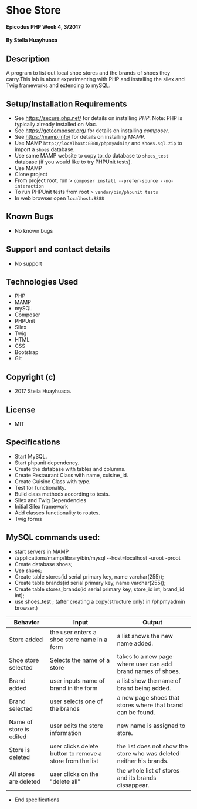 # Shoe Store

#### Epicodus PHP Week 4, 3/2017

#### By Stella Huayhuaca

## Description

A program to list out local shoe stores and the brands of shoes they carry.This lab is about experimenting with PHP and installing the silex and Twig frameworks and extending to mySQL.

## Setup/Installation Requirements
* See https://secure.php.net/ for details on installing _PHP_.  Note: PHP is typically already installed on Mac.
* See https://getcomposer.org/ for details on installing _composer_.
* See https://mamp.info/ for details on installing _MAMP_.
* Use MAMP `http://localhost:8888/phpmyadmin/` and `shoes.sql.zip` to import a `shoes` database.
* Use same MAMP website to copy to_do database to `shoes_test` database (if you would like to try PHPUnit tests).
* Use MAMP
* Clone project
* From project root, run > `composer install --prefer-source --no-interaction`
* To run PHPUnit tests from root > `vendor/bin/phpunit tests`
* In web browser open `localhost:8888`

## Known Bugs
* No known bugs

## Support and contact details
* No support

## Technologies Used
* PHP
* MAMP
* mySQL
* Composer
* PHPUnit
* Silex
* Twig
* HTML
* CSS
* Bootstrap
* Git

## Copyright (c)
* 2017 Stella Huayhuaca.

## License
* MIT

## Specifications
* Start MySQL.
* Start phpunit dependency.
* Create the database with tables and columns.
* Create Restaurant Class with name, cuisine_id.
* Create Cuisine Class with type.
* Test for functionality.
* Build class methods according to tests.
* Silex and Twig Dependencies
* Initial Silex framework
* Add classes functionality to routes.
* Twig forms

## MySQL commands used:
* start servers in MAMP
* /applications/mamp/library/bin/mysql --host=localhost -uroot -proot
* Create database shoes;
* Use shoes;
* Create table stores(id serial primary key, name varchar(255));
* Create table brands(id serial primary key, name varchar(255));
* Create table stores_brands(id serial primary key, store_id int, brand_id int);
* use shoes_test ; (after creating a copy(structure only) in /phpmyadmin browser.)


|Behavior|Input|Output|
|--------|-----|------|
|Store added|the user enters a shoe store name in a form |a list shows the new name added.|
|Shoe store selected|Selects the name of a store |takes to a new page where user can add brand names of shoes.|
|Brand added|user inputs name of brand in the form|a list show the name of brand being added.|
|Brand selected|user selects one of the brands|a new page shoes that stores where that brand can be found.|
|Name of store is edited|user edits the store information |new name is assigned to store.|
|Store is deleted|user clicks delete button to remove a store from the list|the list does not show the store who was deleted neither his brands.|
|All stores are deleted|user clicks on the "delete all"|the whole list of stores and its brands dissappear.|


* End specifications
